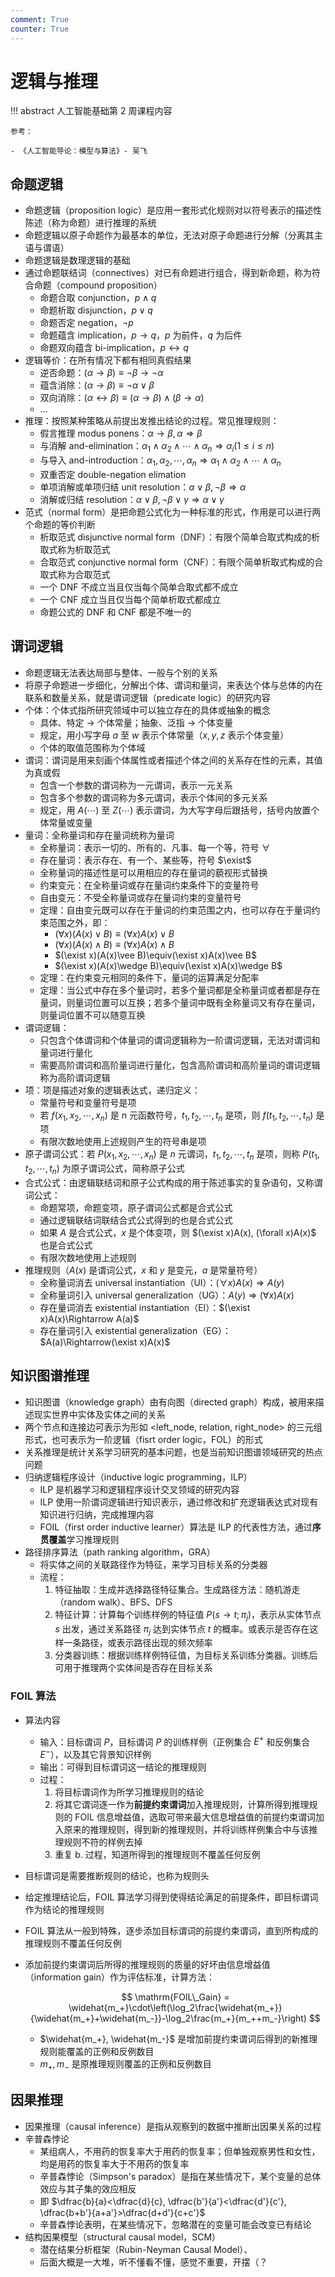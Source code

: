 ```yaml
---
comment: True
counter: True
---
```


# 逻辑与推理

!!! abstract
    人工智能基础第 2 周课程内容

    参考：

    - 《人工智能导论：模型与算法》- 吴飞


## 命题逻辑
- 命题逻辑（proposition logic）是应用一套形式化规则对以符号表示的描述性陈述（称为命题）进行推理的系统
- 命题逻辑以原子命题作为最基本的单位，无法对原子命题进行分解（分离其主语与谓语）
- 命题逻辑是数理逻辑的基础
- 通过命题联结词（connectives）对已有命题进行组合，得到新命题，称为符合命题（compound proposition）
    - 命题合取 conjunction，$p\wedge q$
    - 命题析取 disjunction，$p\vee q$
    - 命题否定 negation，$\neg p$
    - 命题蕴含 implication，$p\rightarrow q$，$p$ 为前件，$q$ 为后件
    - 命题双向蕴含 bi-implication，$p\leftrightarrow q$
- 逻辑等价：在所有情况下都有相同真假结果
    - 逆否命题：$(\alpha\rightarrow\beta)\equiv\neg\beta\rightarrow\neg\alpha$
    - 蕴含消除：$(\alpha\rightarrow\beta)\equiv\neg\alpha\vee\beta$
    - 双向消除：$(\alpha\leftrightarrow\beta)\equiv(\alpha\rightarrow\beta)\wedge(\beta\rightarrow\alpha)$
    - ...
- 推理：按照某种策略从前提出发推出结论的过程。常见推理规则：
    - 假言推理 modus ponens：$\alpha\rightarrow\beta, \alpha\Rightarrow\beta$
    - 与消解 and-elimination：$\alpha_1\wedge\alpha_2\wedge\cdots\wedge\alpha_n\Rightarrow\alpha_i(1\leq i\leq n)$
    - 与导入 and-introduction：$\alpha_1,\alpha_2,\cdots,\alpha_n\Rightarrow\alpha_1\wedge\alpha_2\wedge\cdots\wedge\alpha_n$
    - 双重否定 double-negation elimation
    - 单项消解或单项归结 unit resolution：$\alpha\vee\beta,\neg\beta\Rightarrow\alpha$
    - 消解或归结 resolution：$\alpha\vee\beta,\neg\beta\vee\gamma\Rightarrow\alpha\vee\gamma$
- 范式（normal form）是把命题公式化为一种标准的形式，作用是可以进行两个命题的等价判断
    - 析取范式 disjunctive normal form（DNF）：有限个简单合取式构成的析取式称为析取范式
    - 合取范式 conjunctive normal form（CNF）：有限个简单析取式构成的合取式称为合取范式
    - 一个 DNF 不成立当且仅当每个简单合取式都不成立
    - 一个 CNF 成立当且仅当每个简单析取式都成立
    - 命题公式的 DNF 和 CNF 都是不唯一的

## 谓词逻辑
- 命题逻辑无法表达局部与整体、一般与个别的关系
- 将原子命题进一步细化，分解出个体、谓词和量词，来表达个体与总体的内在联系和数量关系，就是谓词逻辑（predicate logic）的研究内容
- 个体：个体式指所研究领域中可以独立存在的具体或抽象的概念
    - 具体、特定 -> 个体常量；抽象、泛指 -> 个体变量
    - 规定，用小写字母 $a$ 至 $w$ 表示个体常量（$x,y,z$ 表示个体变量）
    - 个体的取值范围称为个体域
- 谓词：谓词是用来刻画个体属性或者描述个体之间的关系存在性的元素，其值为真或假
    - 包含一个参数的谓词称为一元谓词，表示一元关系
    - 包含多个参数的谓词称为多元谓词，表示个体间的多元关系
    - 规定，用 $A(\cdots)$ 至 $Z(\cdots)$ 表示谓词，为大写字母后跟括号，括号内放置个体常量或变量
- 量词：全称量词和存在量词统称为量词
    - 全称量词：表示一切的、所有的、凡事、每一个等，符号 $\forall$
    - 存在量词：表示存在、有一个、某些等，符号 $\exist$
    - 全称量词的描述性是可以用相应的存在量词的藐视形式替换
    - 约束变元：在全称量词或存在量词约束条件下的变量符号
    - 自由变元：不受全称量词或存在量词约束的变量符号
    - 定理：自由变元既可以存在于量词的约束范围之内，也可以存在于量词约束范围之外，即：
        - $(\forall x)(A(x)\vee B)\equiv(\forall x)A(x)\vee B$
        - $(\forall x)(A(x)\wedge B)\equiv(\forall x)A(x)\wedge B$
        - $(\exist x)(A(x)\vee B)\equiv(\exist x)A(x)\vee B$
        - $(\exist x)(A(x)\wedge B)\equiv(\exist x)A(x)\wedge B$
    - 定理：在约束变元相同的条件下，量词的运算满足分配率
    - 定理：当公式中存在多个量词时，若多个量词都是全称量词或者都是存在量词，则量词位置可以互换；若多个量词中既有全称量词又有存在量词，则量词位置不可以随意互换    
- 谓词逻辑：
    - 只包含个体谓词和个体量词的谓词逻辑称为一阶谓词逻辑，无法对谓词和量词进行量化
    - 需要高阶谓词和高阶量词进行量化，包含高阶谓词和高阶量词的谓词逻辑称为高阶谓词逻辑
- 项：项是描述对象的逻辑表达式，递归定义：
    - 常量符号和变量符号是项
    - 若 $f(x_1, x_2,\cdots, x_n)$ 是 $n$ 元函数符号，$t_1, t_2, \cdots, t_n$ 是项，则 $f(t_1, t_2, \cdots, t_n)$ 是项
    - 有限次数地使用上述规则产生的符号串是项
- 原子谓词公式：若 $P(x_1, x_2, \cdots, x_n)$ 是 $n$ 元谓词，$t_1, t_2, \cdots, t_n$ 是项，则称 $P(t_1, t_2, \cdots, t_n)$ 为原子谓词公式，简称原子公式
- 合式公式：由逻辑联结词和原子公式构成的用于陈述事实的复杂语句，又称谓词公式：
    - 命题常项，命题变项，原子谓词公式都是合式公式
    - 通过逻辑联结词联结合式公式得到的也是合式公式
    - 如果 $A$ 是合式公式，$x$ 是个体变项，则 $(\exist x)A(x), (\forall x)A(x)$ 也是合式公式
    - 有限次数地使用上述规则
- 推理规则（$A(x)$ 是谓词公式，$x$ 和 $y$ 是变元，$a$ 是常量符号）
    - 全称量词消去 universal instantiation（UI）：$(\forall x)A(x)\Rightarrow A(y)$
    - 全称量词引入 universal generalization（UG）：$A(y)\Rightarrow(\forall x)A(x)$
    - 存在量词消去 existential instantiation（EI）：$(\exist x)A(x)\Rightarrow A(a)$
    - 存在量词引入 existential generalization（EG）：$A(a)\Rightarrow(\exist x)A(x)$

## 知识图谱推理
- 知识图谱（knowledge graph）由有向图（directed graph）构成，被用来描述现实世界中实体及实体之间的关系
- 两个节点和连接边可表示为形如 <left_node, relation, right_node\> 的三元组形式，也可表示为一阶逻辑（fisrt order logic，FOL）的形式
- 关系推理是统计关系学习研究的基本问题，也是当前知识图谱领域研究的热点问题
- 归纳逻辑程序设计（inductive logic programming，ILP）
    - ILP 是机器学习和逻辑程序设计交叉领域的研究内容
    - ILP 使用一阶谓词逻辑进行知识表示，通过修改和扩充逻辑表达式对现有知识进行归纳，完成推理内容
    - FOIL（first order inductive learner）算法是 ILP 的代表性方法，通过**序贯覆盖**学习推理规则
- 路径排序算法（path ranking algorithm，GRA）
    - 将实体之间的关联路径作为特征，来学习目标关系的分类器
    - 流程：
        1. 特征抽取：生成并选择路径特征集合。生成路径方法：随机游走（random walk）、BFS、DFS
        2. 特征计算：计算每个训练样例的特征值 $P(s\rightarrow t; \pi_j)$，表示从实体节点 $s$ 出发，通过关系路径 $\pi_j$ 达到实体节点 $t$ 的概率。或表示是否存在这样一条路径，或表示路径出现的频次频率
        3. 分类器训练：根据训练样例特征值，为目标关系训练分类器。训练后可用于推理两个实体间是否存在目标关系

### FOIL 算法
- 算法内容
    - 输入：目标谓词 $P$，目标谓词 $P$ 的训练样例（正例集合 $E^+$ 和反例集合 $E^-$），以及其它背景知识样例
    - 输出：可得到目标谓词这一结论的推理规则
    - 过程：
        1. 将目标谓词作为所学习推理规则的结论
        2. 将其它谓词逐一作为**前提约束谓词**加入推理规则，计算所得到推理规则的 FOIL 信息增益值，选取可带来最大信息增益值的前提约束谓词加入原来的推理规则，得到新的推理规则，并将训练样例集合中与该推理规则不符的样例去掉
        3. 重复 b. 过程，知道所得到的推理规则不覆盖任何反例
- 目标谓词是需要推断规则的结论，也称为规则头
- 给定推理结论后，FOIL 算法学习得到使得结论满足的前提条件，即目标谓词作为结论的推理规则
- FOIL 算法从一般到特殊，逐步添加目标谓词的前提约束谓词，直到所构成的推理规则不覆盖任何反例
- 添加前提约束谓词后所得的推理规则的质量的好坏由信息增益值（information gain）作为评估标准，计算方法：
    
    $$
    \mathrm{FOIL\_Gain} = \widehat{m_+}\cdot\left(\log_2\frac{\widehat{m_+}}{\widehat{m_+}+\widehat{m_-}}-\log_2\frac{m_+}{m_++m_-}\right)
    $$

    - $\widehat{m_+}, \widehat{m_-}$ 是增加前提约束谓词后得到的新推理规则能覆盖的正例和反例数目
    - $m_+, m_-$ 是原推理规则覆盖的正例和反例数目

## 因果推理
- 因果推理（causal inference）是指从观察到的数据中推断出因果关系的过程
- 辛普森悖论
    - 某组病人，不用药的恢复率大于用药的恢复率；但单独观察男性和女性，均是用药的恢复率大于不用药的恢复率
    - 辛普森悖论（Simpson's paradox）是指在某些情况下，某个变量的总体效应与其子集的效应相反
    - 即 $\dfrac{b}{a}<\dfrac{d}{c}, \dfrac{b'}{a'}<\dfrac{d'}{c'}, \dfrac{b+b'}{a+a'}>\dfrac{d+d'}{c+c'}$
    - 辛普森悖论表明，在某些情况下，忽略潜在的变量可能会改变已有结论
- 结构因果模型（structural causal model，SCM）
    - 潜在结果分析框架（Rubin-Neyman Causal Model）、
    - 后面大概是一大堆，听不懂看不懂，感觉不重要，开摆（？